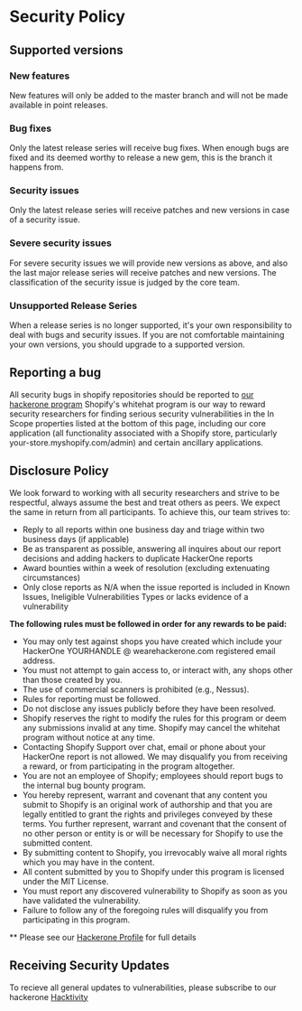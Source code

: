 # Security Policy

## Supported versions

### New features

New features will only be added to the master branch and will not be made
available in point releases.

### Bug fixes

Only the latest release series will receive bug fixes. When enough bugs are
fixed and its deemed worthy to release a new gem, this is the branch it happens
from.

### Security issues

Only the latest release series will receive patches and new versions in case of
a security issue.

### Severe security issues

For severe security issues we will provide new versions as above, and also the
last major release series will receive patches and new versions. The
classification of the security issue is judged by the core team.

### Unsupported Release Series

When a release series is no longer supported, it's your own responsibility to
deal with bugs and security issues. If you are not comfortable maintaining your
own versions, you should upgrade to a supported version.

## Reporting a bug

All security bugs in shopify repositories should be reported to
[our hackerone program](https://hackerone.com/shopify) Shopify's whitehat
program is our way to reward security researchers for finding serious security
vulnerabilities in the In Scope properties listed at the bottom of this page,
including our core application (all functionality associated with a Shopify
store, particularly your-store.myshopify.com/admin) and certain ancillary
applications.

## Disclosure Policy

We look forward to working with all security researchers and strive to be
respectful, always assume the best and treat others as peers. We expect the same
in return from all participants. To achieve this, our team strives to:

- Reply to all reports within one business day and triage within two business
  days (if applicable)
- Be as transparent as possible, answering all inquires about our report
  decisions and adding hackers to duplicate HackerOne reports
- Award bounties within a week of resolution (excluding extenuating
  circumstances)
- Only close reports as N/A when the issue reported is included in Known Issues,
  Ineligible Vulnerabilities Types or lacks evidence of a vulnerability

**The following rules must be followed in order for any rewards to be paid:**

- You may only test against shops you have created which include your HackerOne
  YOURHANDLE @ wearehackerone.com registered email address.
- You must not attempt to gain access to, or interact with, any shops other than
  those created by you.
- The use of commercial scanners is prohibited (e.g., Nessus).
- Rules for reporting must be followed.
- Do not disclose any issues publicly before they have been resolved.
- Shopify reserves the right to modify the rules for this program or deem any
  submissions invalid at any time. Shopify may cancel the whitehat program
  without notice at any time.
- Contacting Shopify Support over chat, email or phone about your HackerOne
  report is not allowed. We may disqualify you from receiving a reward, or from
  participating in the program altogether.
- You are not an employee of Shopify; employees should report bugs to the
  internal bug bounty program.
- You hereby represent, warrant and covenant that any content you submit to
  Shopify is an original work of authorship and that you are legally entitled to
  grant the rights and privileges conveyed by these terms. You further
  represent, warrant and covenant that the consent of no other person or entity
  is or will be necessary for Shopify to use the submitted content.
- By submitting content to Shopify, you irrevocably waive all moral rights which
  you may have in the content.
- All content submitted by you to Shopify under this program is licensed under
  the MIT License.
- You must report any discovered vulnerability to Shopify as soon as you have
  validated the vulnerability.
- Failure to follow any of the foregoing rules will disqualify you from
  participating in this program.

\*\* Please see our [Hackerone Profile](https://hackerone.com/shopify) for full
details

## Receiving Security Updates

To recieve all general updates to vulnerabilities, please subscribe to our
hackerone [Hacktivity](https://hackerone.com/shopify/hacktivity)
